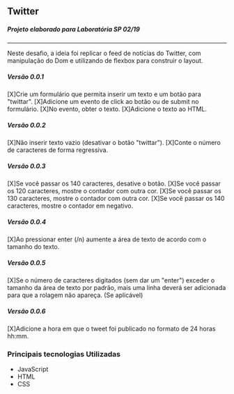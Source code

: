 ## Twitter

##### Projeto elaborado para Laboratória SP 02/19

---

Neste desafio, a ideia foi replicar o feed de notícias do Twitter, com manipulação do Dom e utilizando de flexbox para construir o layout.

##### Versão 0.0.1

[X]Crie um formulário que permita inserir um texto e um botão para "twittar".
[X]Adicione um evento de click ao botão ou de submit no formulário.
[X]No evento, obter o texto.
[X]Adicione o texto ao HTML.

##### Versão 0.0.2

[X]Não inserir texto vazio (desativar o botão "twittar").
[X]Conte o número de caracteres de forma regressiva.

##### Versão 0.0.3

[X]Se você passar os 140 caracteres, desative o botão.
[X]Se você passar os 120 caracteres, mostre o contador com outra cor.
[X]Se você passar os 130 caracteres, mostre o contador com outra cor.
[X]Se você passar os 140 caracteres, mostre o contador em negativo.

##### Versão 0.0.4

[X]Ao pressionar enter (/n) aumente a área de texto de acordo com o tamanho do texto.

##### Versão 0.0.5

[X]Se o número de caracteres digitados (sem dar um "enter") exceder o tamanho da área de texto por padrão, mais uma linha deverá ser adicionada para que a rolagem não apareça. (Se aplicável)

##### Versão 0.0.6

[X]Adicione a hora em que o tweet foi publicado no formato de 24 horas hh:mm.

### Principais tecnologias Utilizadas

- JavaScript
- HTML
- CSS
